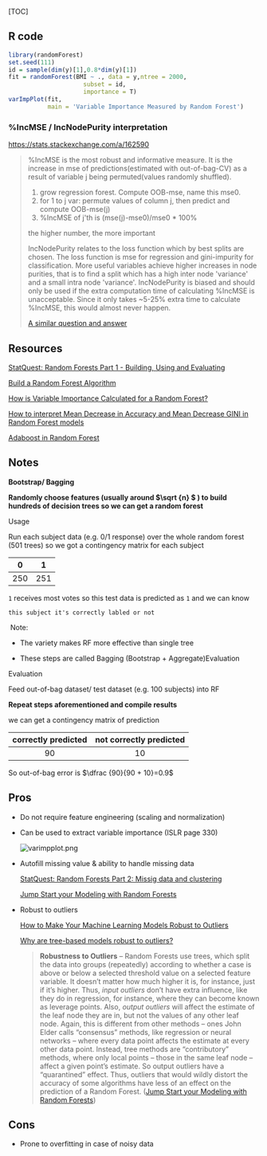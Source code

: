 [TOC]



## R code

```R
library(randomForest)
set.seed(111)
id = sample(dim(y)[1],0.8*dim(y)[1])
fit = randomForest(BMI ~ ., data = y,ntree = 2000,
                     subset = id,
                     importance = T)
varImpPlot(fit,
           main = 'Variable Importance Measured by Random Forest')
```



### %IncMSE / IncNodePurity interpretation

https://stats.stackexchange.com/a/162590



> %IncMSE is the most robust and informative measure. It is the increase in mse of predictions(estimated with out-of-bag-CV) as a result of variable j being permuted(values randomly shuffled).
>
> 1. grow regression forest. Compute OOB-mse, name this mse0.
> 2. for 1 to j var: permute values of column j, then predict and compute OOB-mse(j)
> 3. %IncMSE of j'th is (mse(j)-mse0)/mse0 * 100%
>
> the higher number, the more important
>
> IncNodePurity relates to the loss function which by best splits are chosen. The loss function is mse for regression and gini-impurity for classification. More useful variables achieve higher increases in node purities, that is to find a split which has a high inter node 'variance' and a small intra node 'variance'. IncNodePurity is biased and should only be used if the extra computation time of calculating %IncMSE is unacceptable. Since it only takes ~5-25% extra time to calculate %IncMSE, this would almost never happen.
>
> [A similar question and answer](https://stats.stackexchange.com/questions/12605/measures-of-variable-importance-in-random-forests)







## Resources



[StatQuest: Random Forests Part 1 - Building, Using and Evaluating](https://www.youtube.com/watch?v=J4Wdy0Wc_xQ&feature=youtu.be)

[Build a Random Forest Algorithm](https://enlight.nyc/projects/random-forest)

[How is Variable Importance Calculated for a Random Forest?](https://www.displayr.com/how-is-variable-importance-calculated-for-a-random-forest/)

[How to interpret Mean Decrease in Accuracy and Mean Decrease GINI in Random Forest models](https://stats.stackexchange.com/questions/197827/how-to-interpret-mean-decrease-in-accuracy-and-mean-decrease-gini-in-random-fore)

[Adaboost in Random Forest](https://www.youtube.com/watch?v=LsK-xG1cLYA&feature=youtu.be)









## Notes



**Bootstrap/ Bagging**

**Randomly choose features (usually around  $\sqrt {n} $  ) to build hundreds of decision trees so we can get a random forest**

Usage

Run each subject data (e.g. 0/1 response) over the whole random forest (501 trees) so we got a contingency matrix for each subject

|  0   |  1   |
| :--: | :--: |
| 250  | 251  |

`1` receives most votes so this test data is predicted as `1` and we can know 

`this subject it's correctly labled or not`

​	Note:

- The variety makes RF more effective than single tree

- These steps are called Bagging (Bootstrap + Aggregate)Evaluation



Evaluation

Feed out-of-bag dataset/ test dataset (e.g. 100 subjects) into RF

**Repeat steps aforementioned and compile results**

we can get a contingency matrix of prediction 

| correctly predicted | not correctly predicted |
| :-----------------: | :---------------------: |
|         90          |           10            |

So out-of-bag error is $\dfrac {90}{90 + 10}=0.9$







## Pros

* Do not require feature engineering (scaling and normalization)

* Can be used to extract variable importance (ISLR page 330)

  ![varimpplot.png](https://i.loli.net/2020/01/13/WTYAq9LPz8K7v3m.png)

* Autofill missing value & ability to handle missing data

  [StatQuest: Random Forests Part 2: Missig data and clustering](https://www.youtube.com/watch?v=nyxTdL_4Q-Q&feature=youtu.be)

  [Jump Start your Modeling with Random Forests](https://www.elderresearch.com/blog/modeling-with-random-forests)

* Robust to outliers 

  [How to Make Your Machine Learning Models Robust to Outliers](https://heartbeat.fritz.ai/how-to-make-your-machine-learning-models-robust-to-outliers-44d404067d07)
  
  [Why are tree-based models robust to outliers?](https://www.quora.com/Why-are-tree-based-models-robust-to-outliers)
  
  > **Robustness to Outliers** – Random Forests use trees, which split the data into groups (repeatedly) according to whether a case is above or below a selected threshold value on a selected feature variable.  It doesn’t matter how much higher it is, for instance, just if it’s higher.  Thus, *input outliers* don’t have extra influence, like they do in regression, for instance, where they can become known as leverage points.  Also, *output outliers* will affect the estimate of the leaf node they are in, but not the values of any other leaf node.  Again, this is different from other methods – ones John Elder calls “consensus” methods, like regression or neural networks – where every data point affects the estimate at every other data point.  Instead, tree methods are “contributory” methods, where only local points – those in the same leaf node – affect a given point’s estimate.  So output outliers have a “quarantined” effect. Thus, outliers that would wildly distort the accuracy of some algorithms have less of an effect on the prediction of a Random Forest. ([Jump Start your Modeling with Random Forests](https://www.elderresearch.com/blog/modeling-with-random-forests))



## Cons

* Prone to overfitting in case of noisy data
